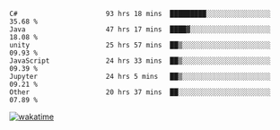 <!--START_SECTION:waka-->

```text
C#                      93 hrs 18 mins  █████████░░░░░░░░░░░░░░░░   35.68 %
Java                    47 hrs 17 mins  ████▓░░░░░░░░░░░░░░░░░░░░   18.08 %
unity                   25 hrs 57 mins  ██▒░░░░░░░░░░░░░░░░░░░░░░   09.93 %
JavaScript              24 hrs 33 mins  ██▒░░░░░░░░░░░░░░░░░░░░░░   09.39 %
Jupyter                 24 hrs 5 mins   ██▒░░░░░░░░░░░░░░░░░░░░░░   09.21 %
Other                   20 hrs 37 mins  ██░░░░░░░░░░░░░░░░░░░░░░░   07.89 %
```

<!--END_SECTION:waka-->
[![wakatime](https://wakatime.com/badge/user/6c2f442e-41b4-42e3-bc06-d5d8203ad1da.svg)](https://wakatime.com/@6c2f442e-41b4-42e3-bc06-d5d8203ad1da)
